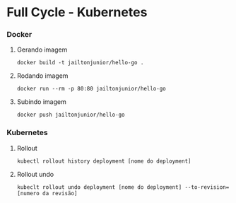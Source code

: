 # Full Cycle - Kubernetes

### Docker
1. Gerando imagem
   ```
   docker build -t jailtonjunior/hello-go .
   ```

2. Rodando imagem
   ```
   docker run --rm -p 80:80 jailtonjunior/hello-go
   ```

3. Subindo imagem
    ```
    docker push jailtonjunior/hello-go
    ```

### Kubernetes
1. Rollout
   ```
   kubectl rollout history deployment [nome do deployment]
   ```
2. Rollout undo
   ```
   kubeclt rollout undo deployment [nome do deployment] --to-revision=[numero da revisão]
   ```